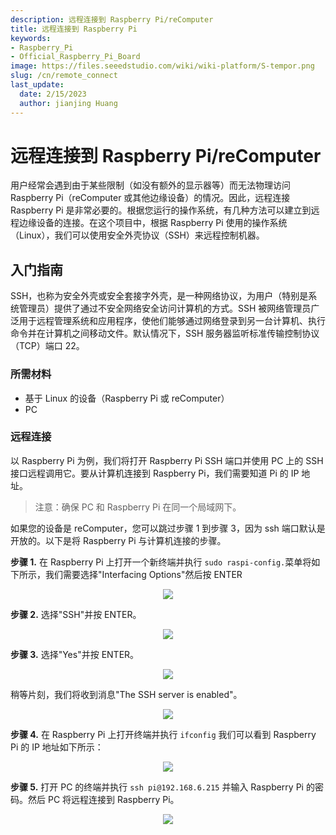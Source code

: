 ```yaml
---
description: 远程连接到 Raspberry Pi/reComputer
title: 远程连接到 Raspberry Pi
keywords:
- Raspberry_Pi
- Official_Raspberry_Pi_Board
image: https://files.seeedstudio.com/wiki/wiki-platform/S-tempor.png
slug: /cn/remote_connect
last_update:
  date: 2/15/2023
  author: jianjing Huang
---
```


# 远程连接到 Raspberry Pi/reComputer

用户经常会遇到由于某些限制（如没有额外的显示器等）而无法物理访问 Raspberry Pi（reComputer 或其他边缘设备）的情况。因此，远程连接 Raspberry Pi 是非常必要的。根据您运行的操作系统，有几种方法可以建立到远程边缘设备的连接。在这个项目中，根据 Raspberry Pi 使用的操作系统（Linux），我们可以使用安全外壳协议（SSH）来远程控制机器。

## 入门指南

SSH，也称为安全外壳或安全套接字外壳，是一种网络协议，为用户（特别是系统管理员）提供了通过不安全网络安全访问计算机的方式。SSH 被网络管理员广泛用于远程管理系统和应用程序，使他们能够通过网络登录到另一台计算机、执行命令并在计算机之间移动文件。默认情况下，SSH 服务器监听标准传输控制协议（TCP）端口 22。

### 所需材料

- 基于 Linux 的设备（Raspberry Pi 或 reComputer）
- PC

### 远程连接

以 Raspberry Pi 为例，我们将打开 Raspberry Pi SSH 端口并使用 PC 上的 SSH 接口远程调用它。要从计算机连接到 Raspberry Pi，我们需要知道 Pi 的 IP 地址。
>注意：确保 PC 和 Raspberry Pi 在同一个局域网下。

如果您的设备是 reComputer，您可以跳过步骤 1 到步骤 3，因为 ssh 端口默认是开放的。以下是将 Raspberry Pi 与计算机连接的步骤。

**步骤 1.** 在 Raspberry Pi 上打开一个新终端并执行 `sudo raspi-config.`菜单将如下所示，我们需要选择"Interfacing Options"然后按 ENTER

<div align="center"><img width ={400} src="https://files.seeedstudio.com/wiki/SecurityCheck/Security_Scan_2.png"/></div>

**步骤 2.** 选择"SSH"并按 ENTER。

<div align="center"><img width ={400} src="https://files.seeedstudio.com/wiki/SecurityCheck/Security_Scan_3.png"/></div>

**步骤 3.** 选择"Yes"并按 ENTER。

<div align="center"><img width ={400} src="https://files.seeedstudio.com/wiki/SecurityCheck/Security_Scan_4.png"/></div>

稍等片刻，我们将收到消息"The SSH server is enabled"。

 <div align="center"><img width ={400} src="https://files.seeedstudio.com/wiki/SecurityCheck/Security_Scan_5.png"/></div>

**步骤 4.**  在 Raspberry Pi 上打开终端并执行 `ifconfig`
我们可以看到 Raspberry Pi 的 IP 地址如下所示：

<div align="center"><img width ={600} src="https://files.seeedstudio.com/wiki/SecurityCheck/Security_Scan_6.png"/></div>

**步骤 5.** 打开 PC 的终端并执行 `ssh pi@192.168.6.215` 并输入 Raspberry Pi 的密码。然后 PC 将远程连接到 Raspberry Pi。

<div align="center"><img width ={600} src="https://files.seeedstudio.com/wiki/SecurityCheck/Security_Scan_7.png"/></div>